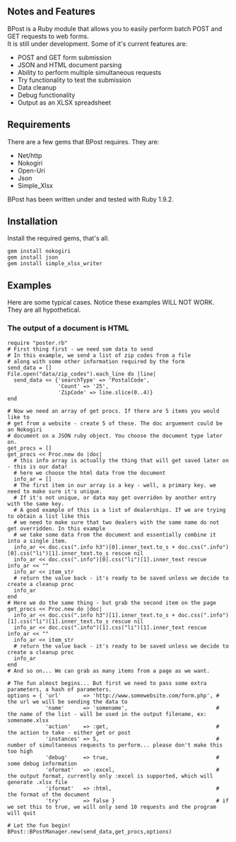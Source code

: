 ## Notes and Features ##
BPost is a Ruby module that allows you to easily perform batch POST and GET requests to web forms.  
It is still under development. Some of it's current features are:  
* POST and GET form submission  
* JSON and HTML document parsing  
* Ability to perform multiple simultaneous requests  
* Try functionality to test the submission  
* Data cleanup  
* Debug functionality  
* Output as an XLSX spreadsheet  
  
## Requirements ##

There are a few gems that BPost requires. They are:  
* Net/http  
* Nokogiri  
* Open-Uri  
* Json  
* Simple_Xlsx  

BPost has been written under and tested with Ruby 1.9.2.  

## Installation ##
Install the required gems, that's all.  
  
    gem install nokogiri  
    gem install json  
    gem install simple_xlsx_writer  

## Examples ##
Here are some typical cases. Notice these examples WILL NOT WORK.  
They are all hypothetical.   

### The output of a document is HTML ###
    require "poster.rb"  
    # First thing first - we need som data to send  
    # In this example, we send a list of zip codes from a file  
    # along with some other information required by the form  
    send_data = []  
    File.open("data/zip_codes").each_line do |line|  
      send_data << {'searchType' => 'PostalCode',  
                    'Count' => '25',  
                    'ZipCode' => line.slice(0..4)}  
    end  
      
    # Now we need an array of get procs. If there are 5 items you would like to  
    # get from a website - create 5 of these. The doc arguement could be an Nokogiri  
    # document on a JSON ruby object. You choose the document type later on.  
    get_procs = []  
    get_procs << Proc.new do |doc|  
      # this info array is actually the thing that will get saved later on - this is our data!  
      # here we choose the html data from the document  
      info_ar = []  
      # The first item in our array is a key - well, a primary key. we need to make sure it's unique.  
      # If it's not unique, or data may get overriden by another entry with the same key.  
      # A good example of this is a list of dealerships. If we are trying to obtain a list like this  
      # we need to make sure that two dealers with the same name do not get overridden. In this example  
      # we take some data from the document and essentially combine it into a single item.  
      info_ar << doc.css(".info h3")[0].inner_text.to_s + doc.css(".info")[0].css("li")[1].inner_text.to_s rescue nil  
      info_ar << doc.css(".info")[0].css("li")[1].inner_text rescue info_ar << ""  
      info_ar << item_str  
      # return the value back - it's ready to be saved unless we decide to create a cleanup proc  
      info_ar  
    end  
    # Here we do the same thing - but grab the second item on the page  
    get_procs << Proc.new do |doc|  
      info_ar << doc.css(".info h3")[1].inner_text.to_s + doc.css(".info")[1].css("li")[1].inner_text.to_s rescue nil  
      info_ar << doc.css(".info")[1].css("li")[1].inner_text rescue info_ar << ""  
      info_ar << item_str  
      # return the value back - it's ready to be saved unless we decide to create a cleanup proc  
      info_ar  
    end  
    # And so on... We can grab as many items from a page as we want.  
  
    # The fun almost begins... But first we need to pass some extra parameters, a hash of parameters.  
    options = { 'url'       => 'http://www.somewebsite.com/form.php', # the url we will be sending the data to  
                'name'      => 'somename',                            # the name of the list - will be used in the output filename, ex: somename.xlsx  
                'action'    => :get,                                  # the action to take - either get or post  
                'instances' => 5,                                     # number of simultaneous requests to perform... please don't make this too high  
                'debug'     => true,                                  # some debug information  
                'oformat'   => :excel,                                # the output format, currently only :excel is supported, which will generate .xlsx file  
                'iformat'   => :html,                                 # the format of the document  
                'try'       => false }                                # if we set this to true, we will only send 10 requests and the program will quit  

    # Let the fun begin!  
    BPost::BPostManager.new(send_data,get_procs,options)  
